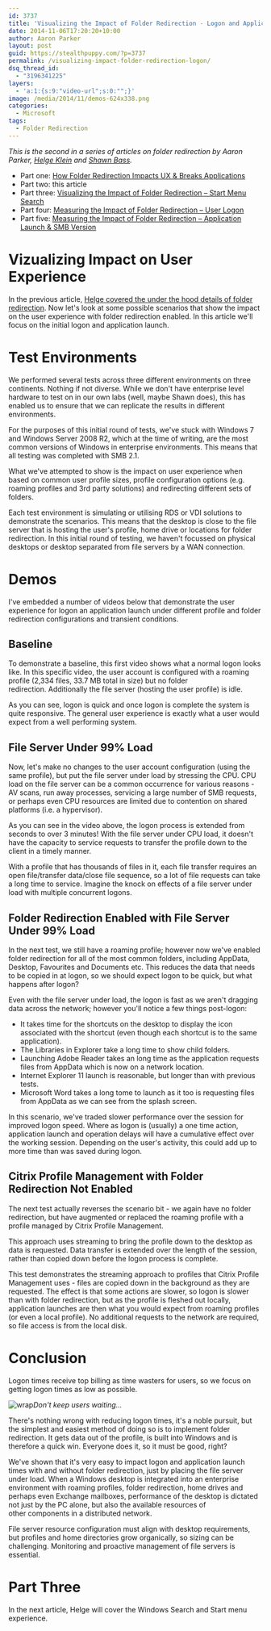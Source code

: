 ```yaml
---
id: 3737
title: 'Visualizing the Impact of Folder Redirection - Logon and Application Launch'
date: 2014-11-06T17:20:20+10:00
author: Aaron Parker
layout: post
guid: https://stealthpuppy.com/?p=3737
permalink: /visualizing-impact-folder-redirection-logon/
dsq_thread_id:
  - "3196341225"
layers:
  - 'a:1:{s:9:"video-url";s:0:"";}'
image: /media/2014/11/demos-624x338.png
categories:
  - Microsoft
tags:
  - Folder Redirection
---
```

_This is the second in a series of articles on folder redirection by Aaron Parker, [Helge Klein](https://helgeklein.com/) and <a href="http://shawnbass.com/" target="_blank">Shawn Bass</a>._

  * Part one: [How Folder Redirection Impacts UX & Breaks Applications](https://helgeklein.com/blog/2014/10/folder-redirection-impacts-ux-breaks-applications)
  * Part two: this article
  * Part three: [Visualizing the Impact of Folder Redirection – Start Menu Search](https://helgeklein.com/blog/2014/11/visualizing-impact-folder-redirection-start-menu-search/)
  * Part four: [Measuring the Impact of Folder Redirection – User Logon]({{site.baseurl}}/measure-impact-folder-redirection/)
  * Part five: [Measuring the Impact of Folder Redirection – Application Launch & SMB Version](https://helgeklein.com/blog/2014/12/measuring-impact-folder-redirection-application-launch-smb-version/)

# Vizualizing Impact on User Experience

In the previous article, [Helge covered the under the hood details of folder redirection](https://helgeklein.com/blog/2014/10/folder-redirection-impacts-ux-breaks-applications). Now let's look at some possible scenarios that show the impact on the user experience with folder redirection enabled. In this article we'll focus on the initial logon and application launch.

# Test Environments

We performed several tests across three different environments on three continents. Nothing if not diverse. While we don't have enterprise level hardware to test on in our own labs (well, maybe Shawn does), this has enabled us to ensure that we can replicate the results in different environments.

For the purposes of this initial round of tests, we've stuck with Windows 7 and Windows Server 2008 R2, which at the time of writing, are the most common versions of Windows in enterprise environments. This means that all testing was completed with SMB 2.1.

What we've attempted to show is the impact on user experience when based on common user profile sizes, profile configuration options (e.g. roaming profiles and 3rd party solutions) and redirecting different sets of folders.

Each test environment is simulating or utilising RDS or VDI solutions to demonstrate the scenarios. This means that the desktop is close to the file server that is hosting the user's profile, home drive or locations for folder redirection. In this initial round of testing, we haven't focussed on physical desktops or desktop separated from file servers by a WAN connection.

# Demos

I've embedded a number of videos below that demonstrate the user experience for logon an application launch under different profile and folder redirection configurations and transient conditions.

## Baseline

To demonstrate a baseline, this first video shows what a normal logon looks like. In this specific video, the user account is configured with a roaming profile (2,334 files, 33.7 MB total in size) but no folder redirection. Additionally the file server (hosting the user profile) is idle.



As you can see, logon is quick and once logon is complete the system is quite responsive. The general user experience is exactly what a user would expect from a well performing system.

## File Server Under 99% Load

Now, let's make no changes to the user account configuration (using the same profile), but put the file server under load by stressing the CPU. CPU load on the file server can be a common occurrence for various reasons - AV scans, run away processes, servicing a large number of SMB requests, or perhaps even CPU resources are limited due to contention on shared platforms (i.e. a hypervisor).



As you can see in the video above, the logon process is extended from seconds to over 3 minutes! With the file server under CPU load, it doesn't have the capacity to service requests to transfer the profile down to the client in a timely manner.

With a profile that has thousands of files in it, each file transfer requires an open file/transfer data/close file sequence, so a lot of file requests can take a long time to service. Imagine the knock on effects of a file server under load with multiple concurrent logons.

## Folder Redirection Enabled with File Server Under 99% Load

In the next test, we still have a roaming profile; however now we've enabled folder redirection for all of the most common folders, including AppData, Desktop, Favourites and Documents etc. This reduces the data that needs to be copied in at logon, so we should expect logon to be quick, but what happens after logon?



Even with the file server under load, the logon is fast as we aren't dragging data across the network; however you'll notice a few things post-logon:

  * It takes time for the shortcuts on the desktop to display the icon associated with the shortcut (even though each shortcut is to the same application).
  * The Libraries in Explorer take a long time to show child folders.
  * Launching Adobe Reader takes an long time as the application requests files from AppData which is now on a network location.
  * Internet Explorer 11 launch is reasonable, but longer than with previous tests.
  * Microsoft Word takes a long tome to launch as it too is requesting files from AppData as we can see from the splash screen.

In this scenario, we've traded slower performance over the session for improved logon speed. Where as logon is (usually) a one time action, application launch and operation delays will have a cumulative effect over the working session. Depending on the user's activity, this could add up to more time than was saved during logon.

## Citrix Profile Management with Folder Redirection Not Enabled

The next test actually reverses the scenario bit - we again have no folder redirection, but have augmented or replaced the roaming profile with a profile managed by Citrix Profile Management.

This approach uses streaming to bring the profile down to the desktop as data is requested. Data transfer is extended over the length of the session, rather than copied down before the logon process is complete.



This test demonstrates the streaming approach to profiles that Citrix Profile Management uses - files are copied down in the background as they are requested. The effect is that some actions are slower, so logon is slower than with folder redirection, but as the profile is fleshed out locally, application launches are then what you would expect from roaming profiles (or even a local profile). No additional requests to the network are required, so file access is from the local disk.

# Conclusion

Logon times receive top billing as time wasters for users, so we focus on getting logon times as low as possible.

![wrap]({{site.baseurl}}/media/2014/11/wrap.gif)*Don't keep users waiting...*

There's nothing wrong with reducing logon times, it's a noble pursuit, but the simplest and easiest method of doing so is to implement folder redirection. It gets data out of the profile, is built into Windows and is therefore a quick win. Everyone does it, so it must be good, right?

We've shown that it's very easy to impact logon and application launch times with and without folder redirection, just by placing the file server under load. When a Windows desktop is integrated into an enterprise environment with roaming profiles, folder redirection, home drives and perhaps even Exchange mailboxes, performance of the desktop is dictated not just by the PC alone, but also the available resources of other components in a distributed network.

File server resource configuration must align with desktop requirements, but profiles and home directories grow organically, so sizing can be challenging. Monitoring and proactive management of file servers is essential.

# Part Three

In the next article, Helge will cover the Windows Search and Start menu experience.